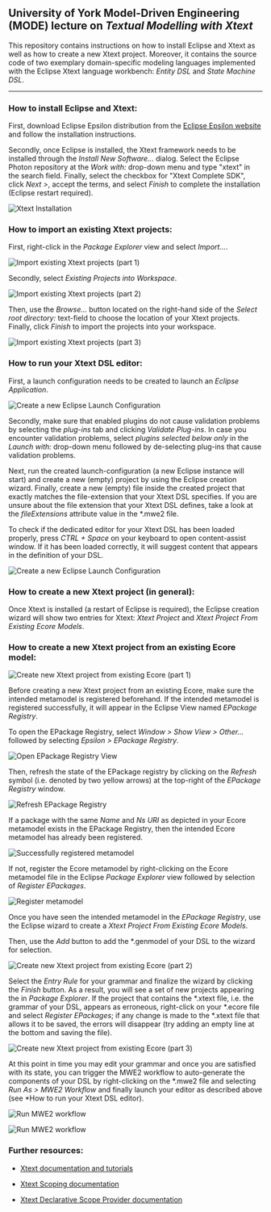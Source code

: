 

## University of York Model-Driven Engineering (MODE) lecture on *Textual Modelling with Xtext*

This repository contains instructions on how to install Eclipse and Xtext as well as how to create a new Xtext project. Moreover, it contains the source code of two exemplary domain-specific modeling languages implemented with the Eclipse Xtext language workbench: *Entity DSL* and *State Machine DSL*.

---------

### How to install Eclipse and Xtext:

First, download Eclipse Epsilon distribution from the [Eclipse Epsilon website](http://www.eclipse.org/epsilon/download/) and follow the installation instructions.

Secondly, once Eclipse is installed, the Xtext framework needs to be installed through the *Install New Software...* dialog. Select the Eclipse Photon repository at the *Work with:* drop-down menu and type "xtext" in the search field. Finally, select the checkbox for "Xtext Complete SDK", click *Next >*, accept the terms, and select *Finish* to complete the installation (Eclipse restart required).

![Xtext Installation](images/xtext-installation.png)

### How to import an existing Xtext projects:

First, right-click in the *Package Explorer* view and select *Import...*.

![Import existing Xtext projects (part 1)](images/1-import-existing-xtext-projects.png)

Secondly, select *Existing Projects into Workspace*.

![Import existing Xtext projects (part 2)](images/2-import-existing-xtext-projects.png)

Then, use the *Browse...* button located on the right-hand side of the *Select root directory:* text-field to choose the location of your Xtext projects. Finally, click *Finish* to import the projects into your workspace.

![Import existing Xtext projects (part 3)](images/3-import-existing-xtext-projects.png)

### How to run your Xtext DSL editor:

First, a launch configuration needs to be created to launch an *Eclipse Application*.

![Create a new Eclipse Launch Configuration](images/create-new-eclipse-launch-configuration.png)

Secondly, make sure that enabled plugins do not cause validation problems by selecting the *plug-ins* tab and clicking *Validate Plug-ins*. In case you encounter validation problems, select *plugins selected below only* in the *Launch with:* drop-down menu followed by de-selecting plug-ins that cause validation problems.

Next, run the created launch-configuration (a new Eclipse instance will start) and create a new (empty) project by using the Eclipse creation wizard. Finally, create a new (empty) file inside the created project that exactly matches the file-extension that your Xtext DSL specifies. If you are unsure about the file extension that your Xtext DSL defines, take a look at the *fileExtensions* attribute value in the *.mwe2 file.

To check if the dedicated editor for your Xtext DSL has been loaded properly, press *CTRL + Space* on your keyboard to open content-assist window. If it has been loaded correctly, it will suggest content that appears in the definition of your DSL.

![Create a new Eclipse Launch Configuration](images/content-assist-in-dedicated-xtext-editor.png)

### How to create a new Xtext project (in general):

Once Xtext is installed (a restart of Eclipse is required), the Eclipse creation wizard will show two entries for Xtext: *Xtext Project* and *Xtext Project From Existing Ecore Models*.

### How to create a new Xtext project from an existing Ecore model:

![Create new Xtext project from existing Ecore (part 1)](images/1-create-new-xtext-project-from-existing-ecore.png)

Before creating a new Xtext project from an existing Ecore, make sure the intended metamodel is registered beforehand. If the intended metamodel is registered successfully, it will appear in the Eclipse View named *EPackage Registry*.

To open the EPackage Registry, select *Window > Show View > Other...* followed by selecting *Epsilon > EPackage Registry*.

![Open EPackage Registry View](images/0-open-epackage-registry-view.png)

Then, refresh the state of the EPackage registry by clicking on the *Refresh* symbol (i.e. denoted by two yellow arrows) at the top-right of the *EPackage Registry* window.

![Refresh EPackage Registry](images/0-refresh-epackage-registry.png)

If a package with the same *Name* and *Ns URI* as depicted in your Ecore metamodel exists in the EPackage Registry, then the intended Ecore metamodel has already been registered.

![Successfully registered metamodel](images/0-successfully-registered-metamodel.png)

If not, register the Ecore metamodel by right-clicking on the Ecore metamodel file in the Eclipse *Package Explorer* view followed by selection of *Register EPackages*.

![Register metamodel](images/0-register-metamodel.png)

Once you have seen the intended metamodel in the *EPackage Registry*, use the Eclipse wizard to create a *Xtext Project From Existing Ecore Models*.

Then, use the *Add* button to add the *.genmodel of your DSL to the wizard for selection.

![Create new Xtext project from existing Ecore (part 2)](images/2-create-new-xtext-project-from-existing-ecore.png)

Select the *Entry Rule* for your grammar and finalize the wizard by clicking the *Finish* button. As a result, you will see a set of new projects appearing the in *Package Explorer*. If the project that contains the *.xtext file, i.e. the grammar of your DSL, appears as erroneous, right-click on your *.ecore file and select *Register EPackages*; if any change is made to the *.xtext file that allows it to be saved, the errors will disappear (try adding an empty line at the bottom and saving the file).

![Create new Xtext project from existing Ecore (part 3)](images/3-create-new-xtext-project-from-existing-ecore.png)

At this point in time you may edit your grammar and once you are satisfied with its state, you can trigger the MWE2 workflow to auto-generate the components of your DSL by right-clicking on the *.mwe2 file and selecting *Run As > MWE2 Workflow* and finally launch your editor as described above (see *How to run your Xtext DSL editor).

![Run MWE2 workflow](images/1-run-mwe2-workflow.png)

![Run MWE2 workflow](images/2-run-mwe2-workflow.png)

### Further resources:

 - [Xtext documentation and tutorials](https://www.eclipse.org/Xtext/documentation)

- [Xtext Scoping documentation](https://www.eclipse.org/Xtext/documentation/303_runtime_concepts.html#scoping)

- [Xtext Declarative Scope Provider documentation](http://download.eclipse.org/modeling/tmf/xtext/javadoc/2.3/org/eclipse/xtext/scoping/impl/AbstractDeclarativeScopeProvider.html)
